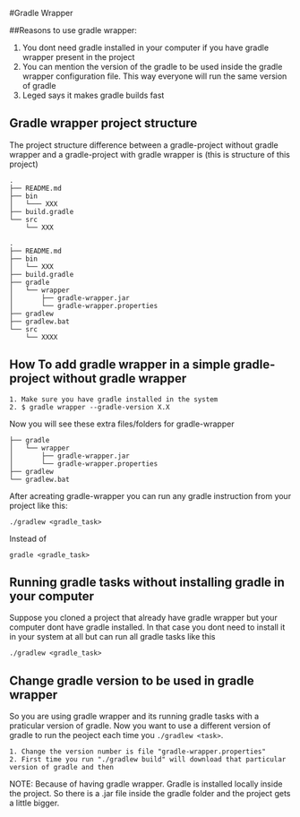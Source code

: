 #Gradle Wrapper


##Reasons to use gradle wrapper:

1. You dont need gradle installed in your computer if you have gradle wrapper present in the project
2. You can mention the version of the gradle to be used inside the gradle wrapper configuration file. This way everyone will run the same version of gradle
3. Leged says it makes gradle builds fast


## Gradle wrapper project structure

The project structure difference between a gradle-project without gradle wrapper and a gradle-project with gradle wrapper is
(this is structure of this project)
```
.
├── README.md
├── bin
│   └─── XXX
├── build.gradle
└── src
    └── XXX
```

```
.
├── README.md
├── bin
│   └── XXX
├── build.gradle
├── gradle
│   └── wrapper
│       ├── gradle-wrapper.jar
│       └── gradle-wrapper.properties
├── gradlew
├── gradlew.bat
└── src
    └── XXXX
```

## How To add gradle wrapper in a simple gradle-project without gradle wrapper
```
1. Make sure you have gradle installed in the system
2. $ gradle wrapper --gradle-version X.X
```

Now you will see these extra files/folders for gradle-wrapper
```
├── gradle
│   └── wrapper
│       ├── gradle-wrapper.jar
│       └── gradle-wrapper.properties
├── gradlew
└── gradlew.bat
```

After acreating gradle-wrapper you can run any gradle instruction from your project like this:
```
./gradlew <gradle_task>
```

Instead of
```
gradle <gradle_task>
```

## Running gradle tasks without installing gradle in your computer

Suppose you cloned a project that already have gradle wrapper but your computer dont have gradle installed. In that case you dont need to install it in your system at all but can run all gradle tasks like this
```
./gradlew <gradle_task>
```


## Change gradle version to be used in gradle wrapper

So you are using gradle wrapper and its running gradle tasks with a praticular version of gradle. Now you want to use a different version of gradle to run the peoject each time you `./gradlew <task>`. 
```
1. Change the version number is file "gradle-wrapper.properties"
2. First time you run "./gradlew build" will download that particular version of gradle and then
```


NOTE: Because of having gradle wrapper. Gradle is installed locally inside the project. So there is a .jar file inside the gradle folder and the project gets a little bigger.